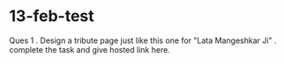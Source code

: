 # 13-feb-test
Ques 1 .
    Design a tribute page just like this one for "Lata Mangeshkar Ji" . complete the task and give hosted link here.
